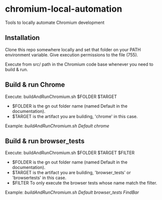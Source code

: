 # chromium-local-automation
Tools to locally automate Chromium development

## Installation
Clone this repo somewhere locally and set that folder on your PATH environment variable. Give execution permissions to the file (755).

Execute from src/ path in the Chromium code base whenever you need to build & run.

## Build & run Chrome
Execute: buildAndRunChromium.sh $FOLDER $TARGET

- $FOLDER is the gn out folder name (named Default in the documentation).
- $TARGET is the artifact you are building, 'chrome' in this case.

Example: *buildAndRunChromium.sh Default chrome*

## Build & run browser_tests
Execute: buildAndRunChromium.sh $FOLDER $TARGET $FILTER

- $FOLDER is the gn out folder name (named Default in the documentation).
- $TARGET is the artifact you are building, 'browser_tests' or 'browsertests' in this case.
- $FILTER To only execute the browser tests whose name match the filter.

Example: *buildAndRunChromium.sh Default browser_tests FindBar*
